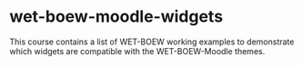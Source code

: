 # wet-boew-moodle-widgets
This course contains a list of WET-BOEW working examples to demonstrate which widgets are compatible with the WET-BOEW-Moodle themes.
